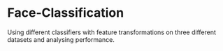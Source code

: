 # Face-Classification
Using different classifiers with feature transformations on three different datasets and analysing performance. 

